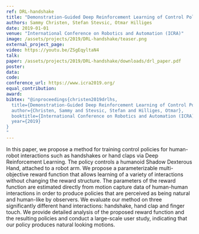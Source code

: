 ```yaml
---
ref: DRL-handshake
title: "Demonstration-Guided Deep Reinforcement Learning of Control Policies for Dexterous Human-Robot Interaction"
authors: Sammy Christen, Stefan Stevsic, Otmar Hilliges
date: 2019-01-01
venue: "International Conference on Robotics and Automation (ICRA)"
image: /assets/projects/2019/DRL-handshake/teaser.png
external_project_page: 
video: https://youtu.be/ZSgEqyltaN4
talk: 
paper: /assets/projects/2019/DRL-handshake/downloads/drl_paper.pdf
poster: 
data: 
code: 
conference_url: https://www.icra2019.org/
equal_contribution: 
award: 
bibtex: "@inproceedings{christen2019drlhs,
  title={Demonstration-Guided Deep Reinforcement Learning of Control Policies for Dexterous Human-Robot Interaction},
  author={Christen, Sammy and Stevsic, Stefan and Hilliges, Otmar},
  booktitle={International Conference on Robotics and Automation (ICRA)},
  year={2019}
}
"
---
```

In this paper, we propose a method for training control policies for human-robot interactions such as handshakes or hand claps via Deep Reinforcement Learning. The policy controls a humanoid Shadow Dexterous Hand, attached to a robot arm. We propose a parameterizable multi-objective reward function that allows learning of a variety of interactions without changing the reward structure. The parameters of the reward function are estimated directly from motion capture data of human-human interactions in order to produce policies that are perceived as being natural and human-like by observers. We evaluate our method on three significantly different hand interactions: handshake, hand clap and finger touch. We provide detailed analysis of the proposed reward function and the resulting policies and conduct a large-scale user study, indicating that our policy produces natural looking motions.

